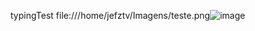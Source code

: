 typingTest
file:///home/jefztv/Imagens/teste.png![image](https://user-images.githubusercontent.com/33886884/141395137-684b0bb3-4876-46c7-ac17-2ad61d90389f.png)
